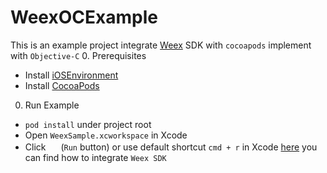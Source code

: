 # WeexOCExample

This is an example project integrate [Weex](https://github.com/alibaba/weex) SDK with `cocoapods` implement with `Objective-C`
0. Prerequisites
  - Install
  [iOSEnvironment](https://developer.apple.com/library/ios/documentation/IDEs/Conceptual/AppStoreDistributionTutorial/Setup/Setup.html)
  - Install [CocoaPods](https://guides.cocoapods.org/using/getting-started.html)
0. Run Example
  - `pod install` under project root
  - Open `WeexSample.xcworkspace` in Xcode
  - Click <img src="http://img1.tbcdn.cn/L1/461/1/5470b677a2f2eaaecf412cc55eeae062dbc275f9" height="16" > (`Run` button) or use default shortcut `cmd + r` in Xcode
[here](https://github.com/weexteam/article/issues/18) you can find how to integrate `Weex SDK`
